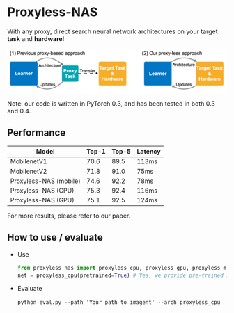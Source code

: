 # Proxyless-NAS
With any proxy, direct search neural network architectures on your target **task** and **hardware**! 

![](figures/proxyless_nas.png)

Note: our code is written in PyTorch 0.3, and has been tested in both 0.3 and 0.4.

## Performance 
| Model                | Top-1    | Top-5    | Latency | 
|----------------------|----------|----------|---------|
| MobilenetV1          | 70.6     | 89.5     | 113ms   | 
| MobilenetV2          | 71.8     | 91.0     | 75ms    |
| Proxyless-NAS (mobile) | 74.6   | 92.2     | 78ms    |
| Proxyless-NAS (CPU)    | 75.3 | 92.4 | 116ms    | 
| Proxyless-NAS (GPU)    | 75.1 | 92.5 | 124ms    | 

For more results, please refer to our paper.
 
## How to use / evaluate 
* Use
    ```python
    from proxyless_nas import proxyless_cpu, proxyless_gpu, proxyless_mobile
    net = proxyless_cpu(pretrained=True) # Yes, we provide pre-trained models!
    ```
* Evaluate

    `python eval.py --path 'Your path to imagent' --arch proxyless_cpu`
